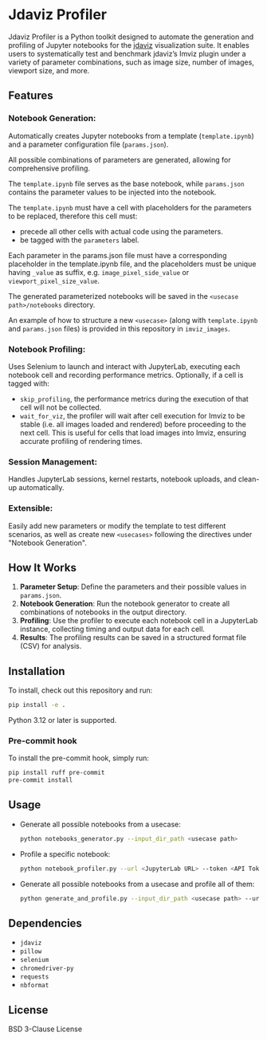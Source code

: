 # Jdaviz Profiler

Jdaviz Profiler is a Python toolkit designed to automate the generation and profiling of Jupyter notebooks for the [jdaviz](https://github.com/spacetelescope/jdaviz) visualization suite.
It enables users to systematically test and benchmark jdaviz’s Imviz plugin under a variety of parameter combinations, such as image size, number of images, viewport size, and more.


## Features

### Notebook Generation:

Automatically creates Jupyter notebooks from a template (`template.ipynb`) and a parameter configuration file (`params.json`).

All possible combinations of parameters are generated, allowing for comprehensive profiling.

The `template.ipynb` file serves as the base notebook, while `params.json` contains the parameter values to be injected into the notebook.

The `template.ipynb` must have a cell with placeholders for the parameters to be replaced, therefore this cell must:
- precede all other cells with actual code using the parameters.
- be tagged with the `parameters` label.

Each parameter in the params.json file must have a corresponding placeholder in the template.ipynb file, and the placeholders must be unique having `_value` as suffix, e.g. `image_pixel_side_value` or `viewport_pixel_size_value`.

The generated parameterized notebooks will be saved in the `<usecase path>/notebooks` directory.

An example of how to structure a new `<usecase>` (along with `template.ipynb` and `params.json` files) is provided in this repository in `imviz_images`.

### Notebook Profiling:

Uses Selenium to launch and interact with JupyterLab, executing each notebook cell and recording performance metrics.
Optionally, if a cell is tagged with:
- `skip_profiling`, the performance metrics during the execution of that cell will not be collected.
- `wait_for_viz`, the profiler will wait after cell execution for Imviz to be stable (i.e. all images loaded and rendered) before proceeding to the next cell. This is useful for cells that load images into Imviz, ensuring accurate profiling of rendering times.

### Session Management:

Handles JupyterLab sessions, kernel restarts, notebook uploads, and clean-up automatically.

### Extensible:

Easily add new parameters or modify the template to test different scenarios, as well as create new `<usecases>` following the directives under "Notebook Generation".


## How It Works

1. **Parameter Setup**: Define the parameters and their possible values in `params.json`.
2. **Notebook Generation**: Run the notebook generator to create all combinations of notebooks in the output directory.
3. **Profiling**: Use the profiler to execute each notebook cell in a JupyterLab instance, collecting timing and output data for each cell.
4. **Results**: The profiling results can be saved in a structured format file (CSV) for analysis.


## Installation

To install, check out this repository and run:

```bash
pip install -e .
```

Python 3.12 or later is supported.

### Pre-commit hook

To install the pre-commit hook, simply run:
```bash
pip install ruff pre-commit
pre-commit install
```


## Usage

- Generate all possible notebooks from a usecase:
    ```bash
    python notebooks_generator.py --input_dir_path <usecase path>
    ```
- Profile a specific notebook:
    ```bash
    python notebook_profiler.py --url <JupyterLab URL> --token <API Token> --kernel_name <kernel name> --nb_input_path <notebook path>
    ```
- Generate all possible notebooks from a usecase and profile all of them:
    ```bash
    python generate_and_profile.py --input_dir_path <usecase path> --url <JupyterLab URL> --token <API Token> --kernel_name <kernel name>
    ```


## Dependencies

- `jdaviz`
- `pillow`
- `selenium`
- `chromedriver-py`
- `requests`
- `nbformat`


## License

BSD 3-Clause License
